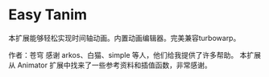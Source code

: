Easy Tanim
==

本扩展能够轻松实现时间轴动画。内置动画编辑器。完美兼容turbowarp。

作者：苍穹
感谢 arkos、白猫、simple 等人，他们给我提供了许多帮助。
本扩展从 Animator 扩展中找来了一些参考资料和插值函数，非常感谢。
